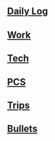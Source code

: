## [Daily Log](diary/diary.md)

## [Work](./Work/index)

## [Tech](./Tech/index)

## [PCS](PCS/index)

## [Trips](trips/index.md)

## [Bullets](bullets/index.md)
